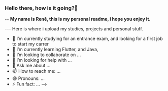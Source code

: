 ### Hello there, how is it going?👋

-- **My name is Renê, this is my personal readme, i hope you enjoy it.** 

--- Here is where i upload my studies, projects and personal stuff. 


- 🔭 I’m currently studying for an entrance exam, and looking for a first job to start my carrer 
- 🌱 I’m currently learning Flutter, and Java, 
- 👯 I’m looking to collaborate on ...
- 🤔 I’m looking for help with ...
- 💬 Ask me about ...
- 📫 How to reach me: ...
- 😄 Pronouns: ...
- ⚡ Fun fact: ...
-->
